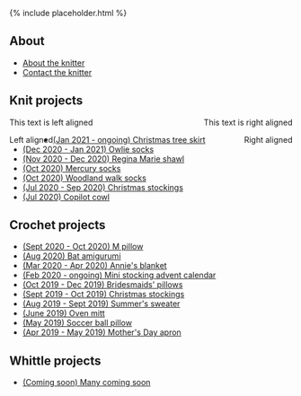 {% include placeholder.html  %}

## About

- [About the knitter](about.md)
- [Contact the knitter](mailto:liandrea4@gmail.com)

## Knit projects

<p style="text-align:left;">
    This text is left aligned
    <span style="float:right;">
        This text is right aligned
    </span>
</p>

<span style="float:right">Right aligned</span><span style="float:left">Left aligned</span>

- [(Jan 2021 - ongoing) Christmas tree skirt](knit/tree_skirt.md)
- [(Dec 2020 - Jan 2021) Owlie socks](knit/owlie_socks.md)
- [(Nov 2020 - Dec 2020) Regina Marie shawl](knit/regina_marie_shawl.md)
- [(Oct 2020) Mercury socks](knit/mercury_socks.md)
- [(Oct 2020) Woodland walk socks](knit/woodland_walk_socks.md)
- [(Jul 2020 - Sep 2020) Christmas stockings](knit/christmas_stockings.md)
- [(Jul 2020) Copilot cowl](crochet/copilot_cowl.md)

## Crochet projects

- [(Sept 2020 - Oct 2020) M pillow](crochet/m_pillow.md)
- [(Aug 2020) Bat amigurumi](crochet/bat.md)
- [(Mar 2020 - Apr 2020) Annie's blanket](crochet/annie_blanket.md)
- [(Feb 2020 - ongoing) Mini stocking advent calendar](crochet/stocking_advent_cal.md)
- [(Oct 2019 - Dec 2019) Bridesmaids' pillows](crochet/bridesmaids_pillows.md)
- [(Sept 2019 - Oct 2019) Christmas stockings](crochet/christmas_stockings.md)
- [(Aug 2019 - Sept 2019) Summer's sweater](crochet/summer_sweater.md)
- [(June 2019) Oven mitt](crochet/oven_mitt.md)
- [(May 2019) Soccer ball pillow](crochet/soccer_pillow.md)
- [(Apr 2019 - May 2019) Mother's Day apron](crochet/mothers_day_apron.md)

## Whittle projects

- [(Coming soon) Many coming soon](whittle/sample.md)

